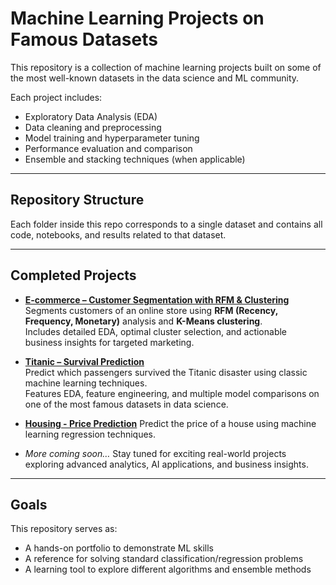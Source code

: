 # Machine Learning Projects on Famous Datasets 

This repository is a collection of machine learning projects built on some of the most well-known datasets in the data science and ML community.

Each project includes:
- Exploratory Data Analysis (EDA)
- Data cleaning and preprocessing
- Model training and hyperparameter tuning
- Performance evaluation and comparison
- Ensemble and stacking techniques (when applicable)

---

##  Repository Structure

Each folder inside this repo corresponds to a single dataset and contains all code, notebooks, and results related to that dataset.

---

##  Completed Projects

- [**E-commerce – Customer Segmentation with RFM & Clustering**](./E-commerce/)  
  Segments customers of an online store using **RFM (Recency, Frequency, Monetary)** analysis and **K-Means clustering**.  
  Includes detailed EDA, optimal cluster selection, and actionable business insights for targeted marketing.

- [**Titanic – Survival Prediction**](./Titanic/)  
  Predict which passengers survived the Titanic disaster using classic machine learning techniques.  
  Features EDA, feature engineering, and multiple model comparisons on one of the most famous datasets in data science.

- [**Housing - Price Prediction**](./Housing_price_detection/)
  Predict the price of a house using machine learning regression techniques.

- *More coming soon…* Stay tuned for exciting real-world projects exploring advanced analytics, AI applications, and business insights.

---

##  Goals

This repository serves as:
- A hands-on portfolio to demonstrate ML skills
- A reference for solving standard classification/regression problems
- A learning tool to explore different algorithms and ensemble methods